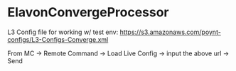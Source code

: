# ElavonConvergeProcessor

L3 Config file for working w/ test env: https://s3.amazonaws.com/poynt-configs/L3-Configs-Converge.xml

From MC -> Remote Command -> Load Live Config -> input the above url -> Send